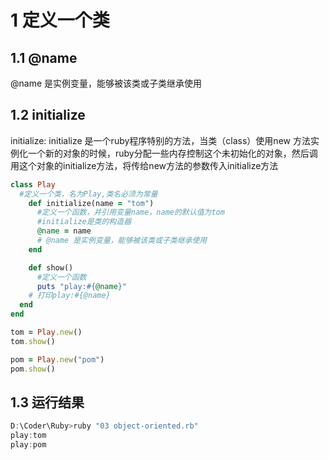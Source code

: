 # 1 定义一个类

## 1.1 @name

@name 是实例变量，能够被该类或子类继承使用

## 1.2 initialize

initialize:
initialize 是一个ruby程序特别的方法，当类（class）使用new 方法实例化一个新的对象的时候，ruby分配一些内存控制这个未初始化的对象，然后调用这个对象的initialize方法，将传给new方法的参数传入initialize方法

```ruby
class Play
  #定义一个类，名为Play,类名必须为常量
    def initialize(name = "tom")
      #定义一个函数，并引用变量name，name的默认值为tom
      #initialize是类的构造器
      @name = name
      # @name 是实例变量，能够被该类或子类继承使用
    end

    def show()
      #定义一个函数
      puts "play:#{@name}"
    # 打印play:#{@name}
  end
end

tom = Play.new()
tom.show()

pom = Play.new("pom")
pom.show()

```

## 1.3 运行结果

```powershell
D:\Coder\Ruby>ruby "03 object-oriented.rb"
play:tom
play:pom
```

